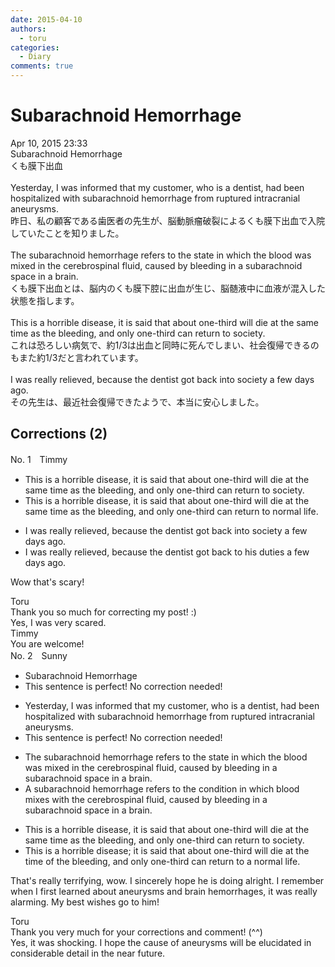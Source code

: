 ```yaml
---
date: 2015-04-10
authors:
  - toru
categories:
  - Diary
comments: true
---
```


# Subarachnoid Hemorrhage
<div class="date">Apr 10, 2015 23:33</div>
<div id="post"><div id="body_show_ori">
Subarachnoid Hemorrhage<br/>くも膜下出血<br/><br/>Yesterday, I was informed that my customer, who is a dentist, had been hospitalized with subarachnoid hemorrhage from ruptured intracranial aneurysms.<br/>昨日、私の顧客である歯医者の先生が、脳動脈瘤破裂によるくも膜下出血で入院していたことを知りました。<br/><br/>The subarachnoid hemorrhage refers to the state in which the blood was mixed in the cerebrospinal fluid, caused by bleeding in a subarachnoid space in a brain.<br/>くも膜下出血とは、脳内のくも膜下腔に出血が生じ、脳髄液中に血液が混入した状態を指します。<br/><br/>This is a horrible disease, it is said that about one-third will die at the same time as the bleeding, and only one-third can return to society.<br/>これは恐ろしい病気で、約1/3は出血と同時に死んでしまい、社会復帰できるのもまた約1/3だと言われています。<br/><br/>I was really relieved, because the dentist got back into society a few days ago.<br/>その先生は、最近社会復帰できたようで、本当に安心しました。
</div></div>

<!-- more -->


## Corrections (2)
<div id="block"><div class="first_name"> No. 1　<span class="just_name">Timmy</span></div><div id="block2">
<ul class="correction_field">
<li class="incorrect">This is a horrible disease, it is said that about one-third will die at the same time as the bleeding, and only one-third can return to society.</li>
<li class="corrected correct">
This is a horrible disease, it is said that about one-third will die at the same time as the bleeding, and only one-third can return to <span class="f_blue">normal life</span>.
</li>
</ul>
<ul class="correction_field">
<li class="incorrect">I was really relieved, because the dentist got back into society a few days ago.</li>
<li class="corrected correct">
I was really relieved, because the dentist got back <span class="f_blue">to his duties</span> a few days ago.
</li>
</ul>
<p class="comment_small">
 Wow that's scary!
</p>

</div><div class="name"><span class="just_name">Toru</span><br>
Thank you so much for correcting my post! :)<br/>Yes, I was very scared.
</div>
<div class="name"><span class="just_name">Timmy</span><br>
You are welcome!
</div>
</div>
<div id="block"><div class="first_name"> No. 2　<span class="just_name">Sunny</span></div><div id="block2">
<ul class="correction_field">
<li class="incorrect">Subarachnoid Hemorrhage</li>
<li class="corrected perfect">This sentence is perfect! No correction needed!</li>
</ul>
<ul class="correction_field">
<li class="incorrect">Yesterday, I was informed that my customer, who is a dentist, had been hospitalized with subarachnoid hemorrhage from ruptured intracranial aneurysms.</li>
<li class="corrected perfect">This sentence is perfect! No correction needed!</li>
</ul>
<ul class="correction_field">
<li class="incorrect">The subarachnoid hemorrhage refers to the state in which the blood was mixed in the cerebrospinal fluid, caused by bleeding in a subarachnoid space in a brain.</li>
<li class="corrected correct">
A subarachnoid hemorrhage refers to the condition in which blood mixes with the cerebrospinal fluid, caused by bleeding in a subarachnoid space in a brain.
</li>
</ul>
<ul class="correction_field">
<li class="incorrect">This is a horrible disease, it is said that about one-third will die at the same time as the bleeding, and only one-third can return to society.</li>
<li class="corrected correct">
This is a horrible disease; it is said that about one-third will die at the time of the bleeding, and only one-third can return to a normal life.
</li>
</ul>
<p class="comment_small">
 That's really terrifying, wow. I sincerely hope he is doing alright. I remember when I first learned about aneurysms and brain hemorrhages, it was really alarming. My best wishes go to him!
</p>

</div><div class="name"><span class="just_name">Toru</span><br>
Thank you very much for your corrections and comment! (^^)<br/>Yes, it was shocking. I hope the cause of aneurysms will be elucidated in considerable detail in the near future.
</div>
</div>
